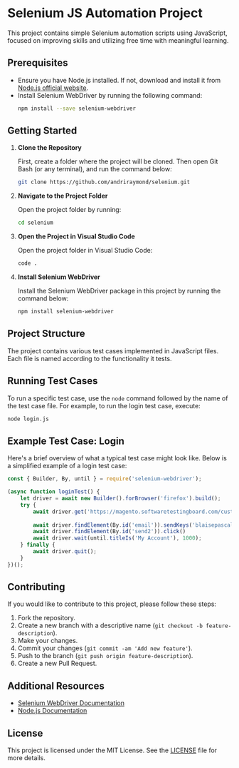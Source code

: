 
# Selenium JS Automation Project

This project contains simple Selenium automation scripts using JavaScript, focused on improving skills and utilizing free time with meaningful learning.

## Prerequisites

- Ensure you have Node.js installed. If not, download and install it from [Node.js official website](https://nodejs.org/).
- Install Selenium WebDriver by running the following command:
  ```bash
  npm install --save selenium-webdriver
  ```

## Getting Started

1. **Clone the Repository**

   First, create a folder where the project will be cloned. Then open Git Bash (or any terminal), and run the command below:

   ```bash
   git clone https://github.com/andriraymond/selenium.git
   ```

2. **Navigate to the Project Folder**

   Open the project folder by running:

   ```bash
   cd selenium
   ```

3. **Open the Project in Visual Studio Code**

   Open the project folder in Visual Studio Code:

   ```bash
   code .
   ```

4. **Install Selenium WebDriver**

   Install the Selenium WebDriver package in this project by running the command below:

   ```bash
   npm install selenium-webdriver
   ```

## Project Structure

The project contains various test cases implemented in JavaScript files. Each file is named according to the functionality it tests.

## Running Test Cases

To run a specific test case, use the `node` command followed by the name of the test case file. For example, to run the login test case, execute:

```bash
node login.js
```

## Example Test Case: Login

Here's a brief overview of what a typical test case might look like. Below is a simplified example of a login test case:

```javascript
const { Builder, By, until } = require('selenium-webdriver');

(async function loginTest() {
    let driver = await new Builder().forBrowser('firefox').build();
    try {
        await driver.get('https://magento.softwaretestingboard.com/customer/account/login')
        
        await driver.findElement(By.id('email')).sendKeys('blaisepascal@yopmail.com')await driver.findElement(By.id('pass')).sendKeys('Qatest123456')
        await driver.findElement(By.id('send2')).click()
        await driver.wait(until.titleIs('My Account'), 1000);
    } finally {
        await driver.quit();
    }
})();
```

## Contributing

If you would like to contribute to this project, please follow these steps:

1. Fork the repository.
2. Create a new branch with a descriptive name (`git checkout -b feature-description`).
3. Make your changes.
4. Commit your changes (`git commit -am 'Add new feature'`).
5. Push to the branch (`git push origin feature-description`).
6. Create a new Pull Request.

## Additional Resources

- [Selenium WebDriver Documentation](https://www.selenium.dev/documentation/en/webdriver/)
- [Node.js Documentation](https://nodejs.org/en/docs/)

## License

This project is licensed under the MIT License. See the [LICENSE](LICENSE) file for more details.
